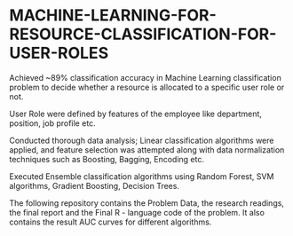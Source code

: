 # MACHINE-LEARNING-FOR-RESOURCE-CLASSIFICATION-FOR-USER-ROLES

Achieved ~89% classification accuracy in Machine Learning classification problem to decide whether a resource is allocated to a specific user role or not.


User Role were defined by features of the employee like department, position, job profile etc.


Conducted thorough data analysis; Linear classification algorithms were applied, and feature selection was attempted along with data normalization techniques such as Boosting, Bagging, Encoding etc.


Executed Ensemble classification algorithms using Random Forest, SVM algorithms, Gradient Boosting, Decision Trees.

The following repository contains the Problem Data, the research readings, the final report and the Final R - language code of the problem.
It also contains the result AUC curves for different algorithms.

